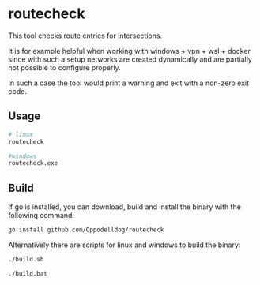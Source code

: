 # routecheck

This tool checks route entries for intersections.

It is for example helpful when working with windows + vpn + wsl + docker since with such a setup networks
are created dynamically and are partially not possible to configure properly.

In such a case the tool would print a warning and exit with a non-zero exit code.

## Usage

```bash
# linux
routecheck

#windows
routecheck.exe
```

## Build

If go is installed, you can download, build and install the binary with the following command:

```bash
go install github.com/Oppodelldog/routecheck
```

Alternatively there are scripts for linux and windows to build the binary:

```bash
./build.sh
```

```commandline
./build.bat
```